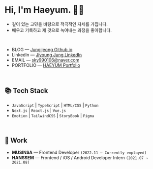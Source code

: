 <br>

# Hi, I'm Haeyum. 🖐🏻
  
- 깊이 있는 고민을 바탕으로 적극적인 자세를 가집니다.
- 배우고 기록하고 제 것으로 녹여내는 과정을 좋아합니다.


<br>
  
- BLOG — [Jungjjeong Github.io](https://jungjjeong.github.io/)
- LinkedIn — [Jiyoung Jung LinkedIn](https://www.linkedin.com/in/jiyoung-jung-829b7124a/)
- EMAIL — [sky990106@naver.com](mailto:sky990106@naver.com)
- PORTFOLIO — [HAEYUM Portfolio](https://haeyum.vercel.app/)

<br>

## 📚 Tech Stack
- `JavaScript` | `TypeScript` | `HTML/CSS` | `Python`
- `Next.js` | `React.js` | `Vue.js`
- `Emotion` | `TailwindCSS` | `StoryBook` | `Figma`

<br>

## 📃 Work
- **MUSINSA** — Frontend Developer `(2022.11 ~ Currently employed)`
- **HANSSEM** — Frontend / iOS / Android Developer Intern `(2021.07 ~ 2021.08)`
